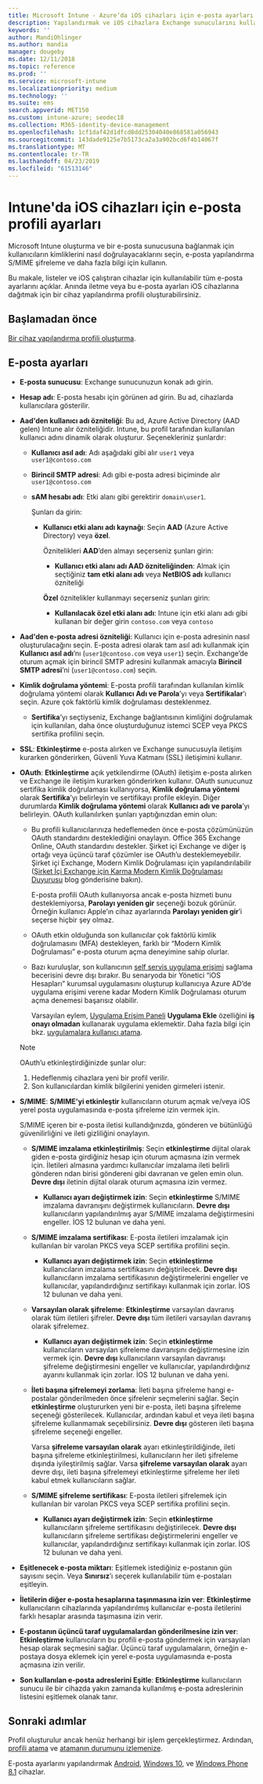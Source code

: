 ```yaml
---
title: Microsoft Intune - Azure’da iOS cihazları için e-posta ayarları | Microsoft Docs
description: Yapılandırmak ve iOS cihazlara Exchange sunucularını kullanarak ve Azure Active Directory öznitelikleri alınırken dahil olmak üzere Microsoft Intune ekleyin tüm e-posta ayarları bir listesini görürsünüz. SSL'yi, sertifikalar veya kullanıcı adı/parola ile kullanıcıların kimliğini doğrulamak ve Intune cihaz yapılandırma profilleri kullanarak iOS cihazlarda e-postaları eşitler.
keywords: ''
author: MandiOhlinger
ms.author: mandia
manager: dougeby
ms.date: 12/11/2018
ms.topic: reference
ms.prod: ''
ms.service: microsoft-intune
ms.localizationpriority: medium
ms.technology: ''
ms.suite: ems
search.appverid: MET150
ms.custom: intune-azure; seodec18
ms.collection: M365-identity-device-management
ms.openlocfilehash: 1cf1daf42d1dfcd8dd25304040e868581a056943
ms.sourcegitcommit: 143dade9125e7b5173ca2a3a902bcd6f4b14067f
ms.translationtype: MT
ms.contentlocale: tr-TR
ms.lasthandoff: 04/23/2019
ms.locfileid: "61513146"
---
```

# <a name="email-profile-settings-for-ios-devices-in-intune"></a>Intune'da iOS cihazları için e-posta profili ayarları

Microsoft Intune oluşturma ve bir e-posta sunucusuna bağlanmak için kullanıcıların kimliklerini nasıl doğrulayacaklarını seçin, e-posta yapılandırma S/MIME şifreleme ve daha fazla bilgi için kullanın.

Bu makale, listeler ve iOS çalıştıran cihazlar için kullanılabilir tüm e-posta ayarlarını açıklar. Anında iletme veya bu e-posta ayarları iOS cihazlarına dağıtmak için bir cihaz yapılandırma profili oluşturabilirsiniz.

## <a name="before-you-begin"></a>Başlamadan önce

[Bir cihaz yapılandırma profili oluşturma](email-settings-configure.md#create-a-device-profile).

## <a name="email-settings"></a>E-posta ayarları

- **E-posta sunucusu**: Exchange sunucunuzun konak adı girin.
- **Hesap adı**: E-posta hesabı için görünen ad girin. Bu ad, cihazlarda kullanıcılara gösterilir.
- **Aad'den kullanıcı adı özniteliği**: Bu ad, Azure Active Directory (AAD gelen) Intune alır özniteliğidir. Intune, bu profil tarafından kullanılan kullanıcı adını dinamik olarak oluşturur. Seçenekleriniz şunlardır:
  - **Kullanıcı asıl adı**: Adı aşağıdaki gibi alır `user1` veya `user1@contoso.com`
  - **Birincil SMTP adresi**: Adı gibi e-posta adresi biçiminde alır `user1@contoso.com`
  - **sAM hesabı adı**: Etki alanı gibi gerektirir `domain\user1`.

    Şunları da girin:  
    - **Kullanıcı etki alanı adı kaynağı**: Seçin **AAD** (Azure Active Directory) veya **özel**.

      Öznitelikleri **AAD**’den almayı seçerseniz şunları girin:
      - **Kullanıcı etki alanı adı AAD özniteliğinden**: Almak için seçtiğiniz **tam etki alanı adı** veya **NetBIOS adı** kullanıcı özniteliği

      **Özel** öznitelikler kullanmayı seçerseniz şunları girin:
      - **Kullanılacak özel etki alanı adı**: Intune için etki alanı adı gibi kullanan bir değer girin `contoso.com` veya `contoso`

- **Aad'den e-posta adresi özniteliği**: Kullanıcı için e-posta adresinin nasıl oluşturulacağını seçin. E-posta adresi olarak tam asıl adı kullanmak için **Kullanıcı asıl adı**’nı (`user1@contoso.com` veya `user1`) seçin. Exchange’de oturum açmak için birincil SMTP adresini kullanmak amacıyla **Birincil SMTP adresi**’ni (`user1@contoso.com`) seçin.
- **Kimlik doğrulama yöntemi**: E-posta profili tarafından kullanılan kimlik doğrulama yöntemi olarak **Kullanıcı Adı ve Parola**’yı veya **Sertifikalar**’ı seçin. Azure çok faktörlü kimlik doğrulaması desteklenmez.
  - **Sertifika**’yı seçtiyseniz, Exchange bağlantısının kimliğini doğrulamak için kullanılan, daha önce oluşturduğunuz istemci SCEP veya PKCS sertifika profilini seçin.
- **SSL**: **Etkinleştirme** e-posta alırken ve Exchange sunucusuyla iletişim kurarken gönderirken, Güvenli Yuva Katmanı (SSL) iletişimini kullanır.
- **OAuth**: **Etkinleştirme** açık yetkilendirme (OAuth) iletişim e-posta alırken ve Exchange ile iletişim kurarken gönderirken kullanır. OAuth sunucunuz sertifika kimlik doğrulaması kullanıyorsa, **Kimlik doğrulama yöntemi** olarak **Sertifika**’yı belirleyin ve sertifikayı profile ekleyin. Diğer durumlarda **Kimlik doğrulama yöntemi** olarak **Kullanıcı adı ve parola**’yı belirleyin. OAuth kullanılırken şunları yaptığınızdan emin olun:

  - Bu profili kullanıcılarınıza hedeflemeden önce e-posta çözümünüzün OAuth standardını desteklediğini onaylayın. Office 365 Exchange Online, OAuth standardını destekler. Şirket içi Exchange ve diğer iş ortağı veya üçüncü taraf çözümler ise OAuth’u desteklemeyebilir. Şirket içi Exchange, Modern Kimlik Doğrulaması için yapılandırılabilir ([Şirket İçi Exchange için Karma Modern Kimlik Doğrulaması Duyurusu](https://blogs.technet.microsoft.com/exchange/2017/12/06/announcing-hybrid-modern-authentication-for-exchange-on-premises/) blog gönderisine bakın).

    E-posta profili OAuth kullanıyorsa ancak e-posta hizmeti bunu desteklemiyorsa, **Parolayı yeniden gir** seçeneği bozuk görünür. Örneğin kullanıcı Apple’ın cihaz ayarlarında **Parolayı yeniden gir**’i seçerse hiçbir şey olmaz.

  - OAuth etkin olduğunda son kullanıcılar çok faktörlü kimlik doğrulamasını (MFA) destekleyen, farklı bir “Modern Kimlik Doğrulaması” e-posta oturum açma deneyimine sahip olurlar. 

  - Bazı kuruluşlar, son kullanıcının [self servis uygulama erişimi](https://docs.microsoft.com/azure/active-directory/manage-apps/manage-self-service-access) sağlama becerisini devre dışı bırakır. Bu senaryoda bir Yönetici “iOS Hesapları” kurumsal uygulamasını oluşturup kullanıcıya Azure AD’de uygulama erişimi verene kadar Modern Kimlik Doğrulaması oturum açma denemesi başarısız olabilir.

    Varsayılan eylem, [Uygulama Erişim Paneli](https://docs.microsoft.com/azure/active-directory/user-help/active-directory-saas-access-panel-introduction) **Uygulama Ekle** özelliğini **iş onayı olmadan** kullanarak uygulama eklemektir. Daha fazla bilgi için bkz. [uygulamalara kullanıcı atama](https://docs.microsoft.com/azure/active-directory/manage-apps/ways-users-get-assigned-to-applications).

  > [!NOTE]
  > OAuth’u etkinleştirdiğinizde şunlar olur:  
  > 1. Hedeflenmiş cihazlara yeni bir profil verilir.
  > 2. Son kullanıcılardan kimlik bilgilerini yeniden girmeleri istenir.

- **S/MIME**: **S/MIME'yi etkinleştir** kullanıcıların oturum açmak ve/veya iOS yerel posta uygulamasında e-posta şifreleme izin vermek için. 

  S/MIME içeren bir e-posta iletisi kullandığınızda, gönderen ve bütünlüğü güvenilirliğini ve ileti gizliliğini onaylayın.

  - **S/MIME imzalama etkinleştirilmiş**: Seçin **etkinleştirme** dijital olarak giden e-posta girdiğiniz hesap için oturum açmasına izin vermek için. İletileri almasına yardımcı kullanıcılar imzalama ileti belirli gönderen ndan birisi göndereni gibi davranan ve gelen emin olun. **Devre dışı** iletinin dijital olarak oturum açmasına izin vermez.
    - **Kullanıcı ayarı değiştirmek izin**: Seçin **etkinleştirme** S/MIME imzalama davranışını değiştirmek kullanıcıların. **Devre dışı** kullanıcıların yapılandırılmış ayar S/MIME imzalama değiştirmesini engeller. İOS 12 bulunan ve daha yeni.

  - **S/MIME imzalama sertifikası**: E-posta iletileri imzalamak için kullanılan bir varolan PKCS veya SCEP sertifika profilini seçin.
    - **Kullanıcı ayarı değiştirmek izin**: Seçin **etkinleştirme** kullanıcıların imzalama sertifikasını değiştirilecek. **Devre dışı** kullanıcıların imzalama sertifikasının değiştirmelerini engeller ve kullanıcılar, yapılandırdığınız sertifikayı kullanmak için zorlar. İOS 12 bulunan ve daha yeni.

  - **Varsayılan olarak şifreleme**: **Etkinleştirme** varsayılan davranış olarak tüm iletileri şifreler. **Devre dışı** tüm iletileri varsayılan davranış olarak şifrelemez.
    - **Kullanıcı ayarı değiştirmek izin**: Seçin **etkinleştirme** kullanıcıların varsayılan şifreleme davranışını değiştirmesine izin vermek için. **Devre dışı** kullanıcıların varsayılan davranışı şifreleme değiştirmesini engeller ve kullanıcılar, yapılandırdığınız ayarını kullanmak için zorlar. İOS 12 bulunan ve daha yeni.

  - **İleti başına şifrelemeyi zorlama**: İleti başına şifreleme hangi e-postalar gönderilmeden önce şifrelenir seçmelerini sağlar. Seçin **etkinleştirme** oluştururken yeni bir e-posta, ileti başına şifreleme seçeneği gösterilecek. Kullanıcılar, ardından kabul et veya ileti başına şifreleme kullanmamak seçebilirsiniz. **Devre dışı** gösteren ileti başına şifreleme seçeneği engeller.

    Varsa **şifreleme varsayılan olarak** ayarı etkinleştirildiğinde, ileti başına şifreleme etkinleştirilmesi, kullanıcıların her ileti şifreleme dışında iyileştirilmiş sağlar. Varsa **şifreleme varsayılan olarak** ayarı devre dışı, ileti başına şifrelemeyi etkinleştirme şifreleme her ileti kabul etmek kullanıcıların sağlar.

  - **S/MIME şifreleme sertifikası**: E-posta iletileri şifrelemek için kullanılan bir varolan PKCS veya SCEP sertifika profilini seçin.
    - **Kullanıcı ayarı değiştirmek izin**: Seçin **etkinleştirme** kullanıcıların şifreleme sertifikasını değiştirilecek. **Devre dışı** kullanıcıların şifreleme sertifikası değiştirmelerini engeller ve kullanıcılar, yapılandırdığınız sertifikayı kullanmak için zorlar. İOS 12 bulunan ve daha yeni.
- **Eşitlenecek e-posta miktarı**: Eşitlemek istediğiniz e-postanın gün sayısını seçin. Veya **Sınırsız**’ı seçerek kullanılabilir tüm e-postaları eşitleyin.
- **İletilerin diğer e-posta hesaplarına taşınmasına izin ver**: **Etkinleştirme** kullanıcıların cihazlarında yapılandırılmış kullanıcılar e-posta iletilerini farklı hesaplar arasında taşımasına izin verir.
- **E-postanın üçüncü taraf uygulamalardan gönderilmesine izin ver**: **Etkinleştirme** kullanıcıların bu profili e-posta göndermek için varsayılan hesap olarak seçmesini sağlar. Üçüncü taraf uygulamaların, örneğin e-postaya dosya eklemek için yerel e-posta uygulamasında e-posta açmasına izin verilir.
- **Son kullanılan e-posta adreslerini Eşitle**: **Etkinleştirme** kullanıcıların sunucu ile bir cihazda yakın zamanda kullanılmış e-posta adreslerinin listesini eşitlemek olanak tanır.

## <a name="next-steps"></a>Sonraki adımlar

Profil oluşturulur ancak henüz herhangi bir işlem gerçekleştirmez. Ardından, [profili atama](device-profile-assign.md) ve [atamanın durumunu izlemenize](device-profile-monitor.md).

E-posta ayarlarını yapılandırmak [Android](email-settings-android.md), [Windows 10](email-settings-windows-10.md), ve [Windows Phone 8.1](email-settings-windows-phone-8-1.md) cihazlar.
